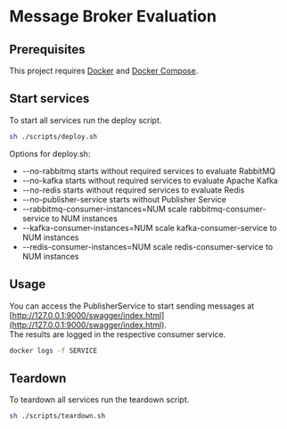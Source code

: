 # Message Broker Evaluation

## Prerequisites
This project requires [Docker](https://docs.docker.com/get-docker/) and [Docker Compose](https://docs.docker.com/compose/install/).

## Start services
To start all services run the deploy script.
```bash
sh ./scripts/deploy.sh
```

Options for deploy.sh:
- --no-rabbitmq starts without required services to evaluate RabbitMQ
- --no-kafka starts without required services to evaluate Apache Kafka
- --no-redis starts without required services to evaluate Redis
- --no-publisher-service starts without Publisher Service
- --rabbitmq-consumer-instances=NUM scale rabbitmq-consumer-service to NUM instances
- --kafka-consumer-instances=NUM scale kafka-consumer-service to NUM instances
- --redis-consumer-instances=NUM scale redis-consumer-service to NUM instances

## Usage
You can access the PublisherService to start sending messages at [http://127.0.0.1:9000/swagger/index.html](http://127.0.0.1:9000/swagger/index.html).  
The results are logged in the respective consumer service.
```bash
docker logs -f SERVICE
```

## Teardown
To teardown all services run the teardown script.
```bash
sh ./scripts/teardown.sh
```